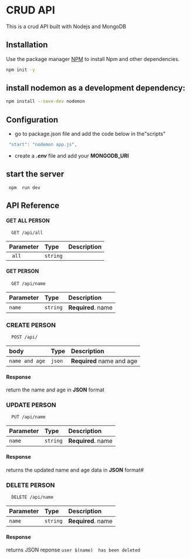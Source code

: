 # CRUD API

This is a crud API built with Nodejs and MongoDB

## Installation

Use the package manager [NPM](https://pip.pypa.io/en/stable/) to install Npm and other dependencies.

```bash
npm init -y
```

## install nodemon as a development dependency:

```bash
npm install --save-dev nodemon
```

## Configuration

- go to package.json file and add the code below in the"scripts"

```javascript
 "start": "nodemon app.js",
```

- create a **_.env_** file and add your **MONGODB_URI**

## start the server

```javavscript
 npm  run dev
```

## API Reference

#### GET ALL PERSON

```http
  GET /api/all
```

| Parameter | Type     | Description |
| :-------- | :------- | :---------- |
| ` all`    | `string` |             |

#### GET PERSON

```http
  GET /api/name
```

| Parameter | Type     | Description        |
| :-------- | :------- | :----------------- |
| `name`    | `string` | **Required**. name |

### CREATE PERSON

```http
  POST /api/
```

| body           | Type   | Description               |
| :------------- | :----- | :------------------------ |
| `name and age` | `json` | **Required** name and age |

#### Response

return the name and age in **JSON** format

### UPDATE PERSON

```http
  PUT /api/name
```

| Parameter | Type     | Description        |
| :-------- | :------- | :----------------- |
| `name`    | `string` | **Required**. name |

#### Response

returns the updated name and age data in **JSON** format#

### DELETE PERSON

```http
  DELETE /api/name
```

| Parameter | Type     | Description        |
| :-------- | :------- | :----------------- |
| `name`    | `string` | **Required**. name |

#### Response

returns JSON reponse `user $(name)  has been deleted`
